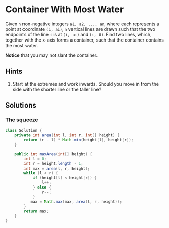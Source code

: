 # Container With Most Water

Given `n` non-negative integers `a1, a2, ..., an`, where each represents a point
at coordinate `(i, ai)`, `n` vertical lines are drawn such that the two
endpoints of the line `i` is at `(i, ai)` and `(i, 0)`. Find two lines, which,
together with the x-axis forms a container, such that the container contains the
most water.

**Notice** that you may not slant the container.

## Hints

1. Start at the extremes and work inwards. Should you move in from the side with
   the shorter line or the taller line?

## Solutions

### The squeeze

```java
class Solution {
    private int area(int l, int r, int[] height) {
        return (r - l) * Math.min(height[l], height[r]);
    }

    public int maxArea(int[] height) {
        int l = 0;
        int r = height.length - 1;
        int max = area(l, r, height);
        while (l < r) {
            if (height[l] < height[r]) {
                l++;
            } else {
                r--;
            }
           max = Math.max(max, area(l, r, height));
        }
        return max;
    }
}
```

